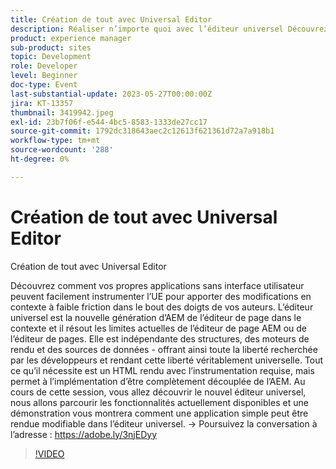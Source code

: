 ```yaml
---
title: Création de tout avec Universal Editor
description: Réaliser n’importe quoi avec l’éditeur universel Découvrez comment vos propres applications sans interface utilisateur peuvent facilement activer l’UE pour apporter des modifications en contexte à faible friction dans le bout des doigts de vos auteurs. L’éditeur universel est la nouvelle génération d’AEM de l’éditeur de page dans le contexte et il résout les limites actuelles de l’éditeur de page AEM ou de l’éditeur de pages. Elle est indépendante des structures, des moteurs de rendu et des sources de données - offrant ainsi toute la liberté recherchée par les développeurs et rendant cette liberté véritablement universelle. Tout ce qu’il nécessite est un HTML rendu avec l’instrumentation requise, mais permet à l’implémentation d’être complètement découplée de l’AEM. Au cours de cette session, vous allez découvrir le nouvel éditeur universel, nous allons parcourir les fonctionnalités actuellement disponibles et une démonstration vous montrera comment une application simple peut être rendue modifiable dans l’éditeur universel.
product: experience manager
sub-product: sites
topic: Development
role: Developer
level: Beginner
doc-type: Event
last-substantial-update: 2023-05-27T00:00:00Z
jira: KT-13357
thumbnail: 3419942.jpeg
exl-id: 23b7f06f-e544-4bc5-8583-1333de27cc17
source-git-commit: 1792dc318643aec2c12613f621361d72a7a918b1
workflow-type: tm+mt
source-wordcount: '288'
ht-degree: 0%

---
```


# Création de tout avec Universal Editor

Création de tout avec Universal Editor

Découvrez comment vos propres applications sans interface utilisateur peuvent facilement instrumenter l’UE pour apporter des modifications en contexte à faible friction dans le bout des doigts de vos auteurs. L’éditeur universel est la nouvelle génération d’AEM de l’éditeur de page dans le contexte et il résout les limites actuelles de l’éditeur de page AEM ou de l’éditeur de pages. Elle est indépendante des structures, des moteurs de rendu et des sources de données - offrant ainsi toute la liberté recherchée par les développeurs et rendant cette liberté véritablement universelle. Tout ce qu’il nécessite est un HTML rendu avec l’instrumentation requise, mais permet à l’implémentation d’être complètement découplée de l’AEM. Au cours de cette session, vous allez découvrir le nouvel éditeur universel, nous allons parcourir les fonctionnalités actuellement disponibles et une démonstration vous montrera comment une application simple peut être rendue modifiable dans l’éditeur universel. → Poursuivez la conversation à l’adresse : https://adobe.ly/3njEDyy

>[!VIDEO](https://video.tv.adobe.com/v/3419942/?learn=on)

